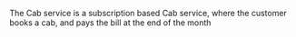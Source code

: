 The Cab service is a subscription based Cab service, where the customer books a cab, and pays the bill at the end of the month 
